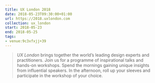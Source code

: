 ```yaml
---
title: UX London 2018
date: 2018-05-23T09:30:00+01:00
url: https://2018.uxlondon.com
collection: ux_london
start: 2018-05-23
end: 2018-05-25
tags:
- venue:9c3xfxjj+39
---
```

> <cite>UX London</cite> brings together the world’s leading design experts and practitioners. Join us for a programme of inspirational talks and hands-on workshops. Spend the mornings gaining unique insights from influential speakers. In the afternoon, roll up your sleeves and participate in the workshop of your choice.
